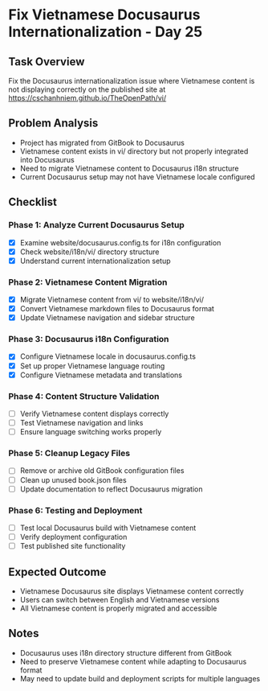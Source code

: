 # Fix Vietnamese Docusaurus Internationalization - Day 25

## Task Overview
Fix the Docusaurus internationalization issue where Vietnamese content is not displaying correctly on the published site at https://cschanhniem.github.io/TheOpenPath/vi/

## Problem Analysis
- Project has migrated from GitBook to Docusaurus
- Vietnamese content exists in vi/ directory but not properly integrated into Docusaurus
- Need to migrate Vietnamese content to Docusaurus i18n structure
- Current Docusaurus setup may not have Vietnamese locale configured

## Checklist

### Phase 1: Analyze Current Docusaurus Setup
- [x] Examine website/docusaurus.config.ts for i18n configuration
- [x] Check website/i18n/vi/ directory structure
- [x] Understand current internationalization setup

### Phase 2: Vietnamese Content Migration
- [x] Migrate Vietnamese content from vi/ to website/i18n/vi/
- [x] Convert Vietnamese markdown files to Docusaurus format
- [x] Update Vietnamese navigation and sidebar structure

### Phase 3: Docusaurus i18n Configuration
- [x] Configure Vietnamese locale in docusaurus.config.ts
- [x] Set up proper Vietnamese language routing
- [x] Configure Vietnamese metadata and translations

### Phase 4: Content Structure Validation
- [ ] Verify Vietnamese content displays correctly
- [ ] Test Vietnamese navigation and links
- [ ] Ensure language switching works properly

### Phase 5: Cleanup Legacy Files
- [ ] Remove or archive old GitBook configuration files
- [ ] Clean up unused book.json files
- [ ] Update documentation to reflect Docusaurus migration

### Phase 6: Testing and Deployment
- [ ] Test local Docusaurus build with Vietnamese content
- [ ] Verify deployment configuration
- [ ] Test published site functionality

## Expected Outcome
- Vietnamese Docusaurus site displays Vietnamese content correctly
- Users can switch between English and Vietnamese versions
- All Vietnamese content is properly migrated and accessible

## Notes
- Docusaurus uses i18n directory structure different from GitBook
- Need to preserve Vietnamese content while adapting to Docusaurus format
- May need to update build and deployment scripts for multiple languages
